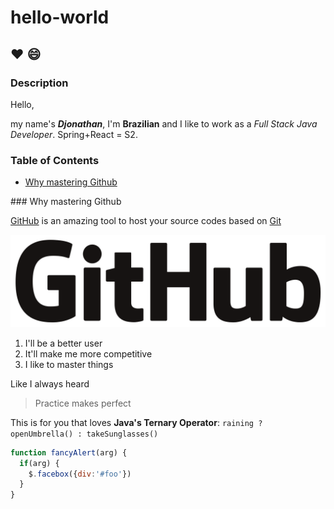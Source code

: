 # hello-world

## :heart: :smile:

### Description

Hello,

my name's __*Djonathan*__, I'm __Brazilian__ and I like to work as a *Full Stack Java Developer*.
Spring+React = S2.

### Table of Contents

- [Why mastering Github](#why_mastering_github)

<a name="why_mastering_github"/>
### Why mastering Github

[GitHub](http://github.com) is an amazing tool to host your source codes based on [Git](https://git-scm.com/)

![GitHub Logo](/GitHub.png)

1. I'll be a better user
1. It'll make me more competitive
1. I like to master things

Like I always heard
> Practice makes perfect

This is for you that loves __Java's Ternary Operator__: `raining ? openUmbrella() : takeSunglasses()`

```javascript
function fancyAlert(arg) {
  if(arg) {
    $.facebox({div:'#foo'})
  }
}
```

